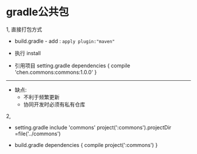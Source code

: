 # gradle公共包
1, 直接打包方式  
- build.gradle - add : `apply plugin:"maven"`

- 执行 install


- 引用项目
setting.gradle
dependencies {
    compile 'chen.commons:commons:1.0.0'
}
---
- 缺点: 
  - 不利于频繁更新
  - 协同开发时必须有私有仓库


 2, 
- setting.gradle 
    include 'commons'
    project(':commons').projectDir =file('../commons')
  
- build.gradle
dependencies {
    compile project(':commons')
}